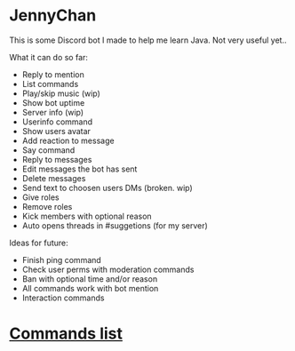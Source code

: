 # JennyChan
This is some Discord bot I made to help me learn Java. Not very useful yet..


What it can do so far:
- Reply to mention
- List commands
- Play/skip music (wip)
- Show bot uptime 
- Server info (wip)
- Userinfo command
- Show users avatar
- Add reaction to message
- Say command
- Reply to messages
- Edit messages the bot has sent
- Delete messages
- Send text to choosen users DMs (broken. wip)
- Give roles
- Remove roles
- Kick members with optional reason
- Auto opens threads in #suggetions (for my server)


Ideas for future:
- Finish ping command
- Check user perms with moderation commands
- Ban with optional time and/or reason
- All commands work with bot mention
- Interaction commands


# [Commands list](COMMANDS.md)
